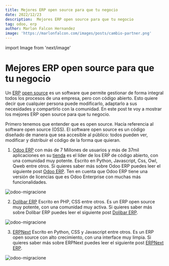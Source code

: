 ```yaml
---
title: Mejores ERP open source para que tu negocio
date: 2022/12/23
description:  Mejores ERP open source para que tu negocio
tag: odoo, erp
author: Marlon Falcon Hernandez
image: 'https://marlonfalcon.com/images/posts/cambio-partner.png'
---
```

import Image from 'next/image'

#  Mejores ERP open source para que tu negocio

Un [ERP](/posts/erp) [open source](/posts/open-source) es un software que permite gestionar de forma integral todos los procesos de una empresa, pero con código abierto. Esto quiere decir que cualquier persona puede modificarlo, adaptarlo a sus necesidades y compartirlo con la comunidad. En este post te voy a mostrar los mejores ERP open source para que tu negocio.

Primero tenemos que entender que es open source. Hacía referencia al software open source (OSS). El software open source es un código diseñado de manera que sea accesible al público: todos pueden ver, modificar y distribuir el código de la forma que quieran.

1. [Odoo ERP](https://www.odoo.com) con más de 7 Millones de usuarios y más de 37mil aplicaciones en su [tienda](https://apps.odoo.com/apps)  es el líder de los ERP de código abierto, con una comunidad muy potente. Escrito en Python, Javascript, Css, Owl, Qweb entre otros. Si quieres saber más sobre Odoo ERP puedes leer el siguiente post [Odoo ERP](/posts/odoo-erp/). Ten en cuenta que Odoo ERP tiene una versión de licencias que es Odoo Enterprise con muchas más funcionalidades.

<Image
  src="/images/posts/odoo-16-app.png"
  alt="odoo-migracione"
  width={1020}
  height={699}
  priority
  className="next-image"
/>

2. [Dolibar ERP](https://www.dolibarr.org/) Escrito en PHP, CSS entre otros. Es un ERP open source muy potente, con una comunidad muy activa. Si quieres saber más sobre Dolibar ERP puedes leer el siguiente post [Dolibar ERP](/posts/dolibar-erp/).

<Image
  src="/images/posts/dolibar-erp.png"
  alt="odoo-migracione"
  width={1680}
  height={887}
  priority
  className="next-image"
/>

3. [ERPNext](https://erpnext.com/) Escrito en Python, CSS y Javascript entre otros. Es un ERP open source con alto crecimiento, con una interface muy limpia. Si quieres saber más sobre ERPNext puedes leer el siguiente post [ERPNext ERP](/posts/erpnext/).

<Image
  src="/images/posts/erpnext-erp.png"
  alt="odoo-migracione"
  width={1680}
  height={887}
  priority
  className="next-image"
/>